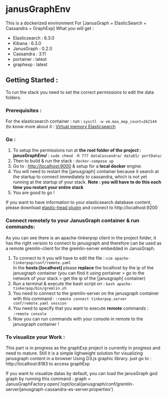
# janusGraphEnv
This is a dockerized environment For [JanusGraph + ElasticSearch + Cassandra + GraphExp] 
What you will get : 
* Elasticsearch : 6.3.0
* Kibana : 6.3.0
* JanusGraph : 0.2.0
* Cassandra : 3.11
* portainer : latest
* graphexp : latest

## Getting Started : 
To run the stack you need to set the correct permissions to edit the data folders.
### Prerequisites : 
For the elasticsearch container : 
run : `sysctl -w vm.max_map_count=262144` (to know more about it : [Virtual memory Elasticsearch](https://www.elastic.co/guide/en/elasticsearch/reference/current/vm-max-map-count.html#vm-max-map-count)
### Go :
1. To setup the permissions run at **the root  folder of the project :  janusGraphEnv/** : 
`sudo chmod -R 777 dataCassandra/ dataES/ portData/`
2. Then to build & run the stack : 
`docker-compose up`
3. Go to : [http://localhost:9000](http://localhost:9000) & setup for a **local docker** engine.
4. You will need to restart the [janusgraph] container because it search at the startup to connect immediately to cassandra, which is not yet running at the startup of your stack. **Note : you will have to do this each time you restart your entire stack**
5. You are good to go !

If you want to have information to your elasticsearch database content, please download [elastic-head plugin](https://chrome.google.com/webstore/detail/elasticsearch-head/ffmkiejjmecolpfloofpjologoblkegm) and connect to http://localhost:9200
### Connect remotely to your JanusGraph container & run commands:
As you can see there is an apache-tinkerpop client in the project folder, it has the right version to connect to janusgraph and therefore can be used as a remote gremlin-client for the gremlin-server embedded in JanusGraph.
1. To connect to it you will have to edit the file :
`vim apache-tinkerpop/conf/remote.yaml`    
 In the **hosts:[localhost]** please **replace** the localhost by the ip of the janusgraph container (you can find it using portainer > go to the network of your stack > get the ip of the [janusgraph] container)
 2. Run a terminal & execute the bash script on :
 `bash apache-tinkerpop/bin/gremlin.sh`
2. You need to connect to the gremlin-server on the janusgraph container with this command : 
`:remote connect tinkerpop.server conf/remote.yaml session`
3. You need to specify that you want to execute **remote** commands : 
`:remote console`
4. Now you can run commands with your console in remote to the janusgraph container !

### To visualize your Work :
This part is in progress as the graphExp project is currently in progress and need to mature.
Still it is a simple lighweight solution for visualizing janusgraph content in a browser Using D3.js graphic library.
just go to : http://localhost:8183 to access graphExp

If you want to visualize datas by default, you can load the janusGraph god graph by running this command :
graph = JanusGraphFactory.open('/opt/local/janusgraph/conf/gremlin-server/janusgraph-cassandra-es-server.properties')
